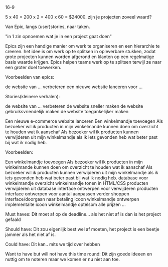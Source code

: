 16-9

5 x 40 = 200 x 2 = 400 x 60 = $24000. zijn je projecten zoveel waard? 

Van Epic, langs (user)stories, naar taken.

<!-- Epics -->

"in 1 zin opnoemen wat je in een project gaat doen"

Epics zijn een handige manier om werk te organiseren en een hierarchie te creeren. het idee is om werk op te splitsen in opleverbare stukken, zodat grote projecten kunnen worden afgerond en klanten  op een regelmatige basis waarde krijgen. Epics helpen teams werk op te splitsen terwijl ze naar een groter doel toewerken.

Voorbeelden van epics:

de website van ... verbeteren
een nieuwe website lanceren voor ...

<!--Stories  -->
Stories(kleinere verhalen):

de website van ... verbeteren
    de website sneller maken
    de website gebruiksvriendelijk maken
    de website toegankelijker maken

<!-- userstories -->
Een nieuwe e-commerce website lanceren
    Een winkelmandje toevoegen
        Als bezoeker wil ik producten in mijn winkelmande kunnen doen om overzicht te houden wat ik aanschaf
        Als bezoeker wil ik producten kunnen verwijderen uit mijn winkelmandje als ik iets gevonden heb wat beter past bij wat ik nodig heb.


<!-- Super duidelijk en specifiek zijn met het schrijven van een story -->

Voorbeelden:

Een winkelmandje toevoegen
    Als bezoeker wil ik producten in mijn winkelmande kunnen doen om overzicht te houden wat ik aanschaf
    Als bezoeker wil ik producten kunnen verwijderen uit mijn winkelmandje als ik iets gevonden heb wat beter past bij wat ik nodig heb.
        database voor winkelmandje
        overzicht winkelmandje tonen in HTML/CSS
        producten verwijderen uit database
        interface ontwerpen voor verwijderen producten
        interface ontwerpen voor aantal aanpassen
        verder shoppen interface/doorgaan naar betaling
        icoon winkelmandje ontwerpen
        implementaite icoon winkelmandje
        optelsom alle prijzen
        ...


<!-- MoScoW -->

Must haves:
    Dit moet af op de deadline... als het niet af is dan is het project gefaald

Should have: 
    Dit zou eigenlijk best wel af moeten, het project is een beetje jammer als het niet af is.

Could have: 
    Dit kan.. mits we tijd over hebben

Want to have but will not have this time round: 
    Dit zijn goede ideeen en nuttig om te noteren maar we komen er nu niet aan toe.
